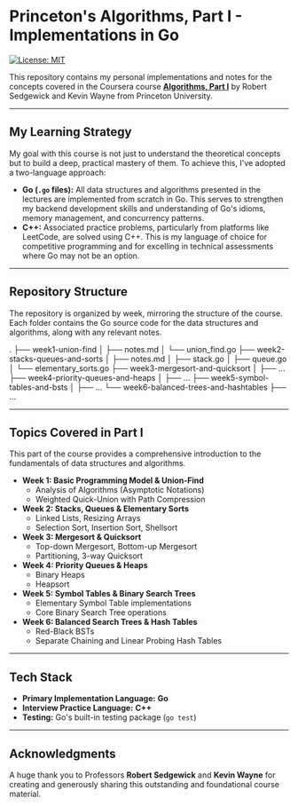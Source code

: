 # Princeton's Algorithms, Part I - Implementations in Go

[![License: MIT](https://img.shields.io/badge/License-MIT-yellow.svg)](https://opensource.org/licenses/MIT)

This repository contains my personal implementations and notes for the concepts covered in the Coursera course **[Algorithms, Part I](https://www.coursera.org/learn/algorithms-part1)** by Robert Sedgewick and Kevin Wayne from Princeton University.

---

## My Learning Strategy

My goal with this course is not just to understand the theoretical concepts but to build a deep, practical mastery of them. To achieve this, I've adopted a two-language approach:

* **Go (`.go` files):** All data structures and algorithms presented in the lectures are implemented from scratch in Go. This serves to strengthen my backend development skills and understanding of Go's idioms, memory management, and concurrency patterns.
* **C++:** Associated practice problems, particularly from platforms like LeetCode, are solved using C++. This is my language of choice for competitive programming and for excelling in technical assessments where Go may not be an option.

---

## Repository Structure

The repository is organized by week, mirroring the structure of the course. Each folder contains the Go source code for the data structures and algorithms, along with any relevant notes.

.
├── week1-union-find
│   ├── notes.md
│   └── union_find.go
├── week2-stacks-queues-and-sorts
│   ├── notes.md
│   ├── stack.go
│   ├── queue.go
│   └── elementary_sorts.go
├── week3-mergesort-and-quicksort
│   ├── ...
├── week4-priority-queues-and-heaps
│   ├── ...
├── week5-symbol-tables-and-bsts
│   ├── ...
└── week6-balanced-trees-and-hashtables
├── ...

---

## Topics Covered in Part I

This part of the course provides a comprehensive introduction to the fundamentals of data structures and algorithms.

* **Week 1: Basic Programming Model & Union-Find**
    * Analysis of Algorithms (Asymptotic Notations)
    * Weighted Quick-Union with Path Compression
* **Week 2: Stacks, Queues & Elementary Sorts**
    * Linked Lists, Resizing Arrays
    * Selection Sort, Insertion Sort, Shellsort
* **Week 3: Mergesort & Quicksort**
    * Top-down Mergesort, Bottom-up Mergesort
    * Partitioning, 3-way Quicksort
* **Week 4: Priority Queues & Heaps**
    * Binary Heaps
    * Heapsort
* **Week 5: Symbol Tables & Binary Search Trees**
    * Elementary Symbol Table implementations
    * Core Binary Search Tree operations
* **Week 6: Balanced Search Trees & Hash Tables**
    * Red-Black BSTs
    * Separate Chaining and Linear Probing Hash Tables

---

## Tech Stack

* **Primary Implementation Language:** **Go**
* **Interview Practice Language:** **C++**
* **Testing:** Go's built-in testing package (`go test`)

---

## Acknowledgments

A huge thank you to Professors **Robert Sedgewick** and **Kevin Wayne** for creating and generously sharing this outstanding and foundational course material.

